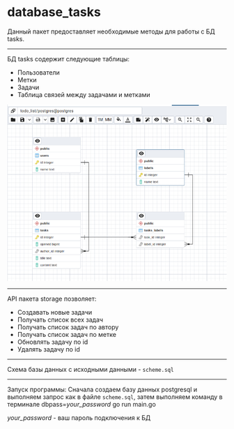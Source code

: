 # database_tasks
Данный пакет предоставляет необходимые методы для работы с БД tasks. 

********************
БД tasks содержит следующие таблицы:

- Пользователи
- Метки
- Задачи
- Таблица связей между задачами и метками

![](/images/ERD.png)
********************
API пакета storage позволяет:

- Создавать новые задачи
- Получать список всех задач
- Получать список задач по автору
- Получать список задач по метке
- Обновлять задачу по id
- Удалять задачу по id
*********************
Схема базы данных с исходными данными - `scheme.sql`
*********************
Запуск программы:  Сначала создаем базу данных postgresql и выполняем запрос как в файле `scheme.sql`, затем выполняем команду в терминале dbpass=*your_password* go run main.go

*your_password* - ваш пароль подключения к БД
